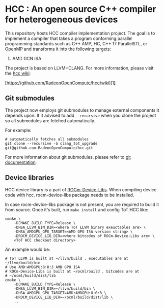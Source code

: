 HCC : An open source C++ compiler for heterogeneous devices
===========================================================
This repository hosts HCC compiler implementation project. The goal is to implement a compiler that takes a program conforming parallel programming standards such as C++ AMP, HC, C++ 17 ParallelSTL, or OpenMP and transforms it into the following targets:

1. AMD GCN ISA

The project is based on LLVM+CLANG.  For more information, please visit the [hcc wiki][1]:

[https://github.com/RadeonOpenCompute/hcc/wiki][1]

Git submodules
--------------
The project now employs git submodules to manage external components it depends upon. It it advised to add `--recursive` when you clone the project so all submodules are fetched automatically.

For example:
```
# automatically fetches all submodules
git clone --recursive -b clang_tot_upgrade git@github.com:RadeonOpenCompute/hcc.git
```

For more information about git submodules, please refer to [git documentation][2].

[//]: # (References)
[1]: https://github.com/RadeonOpenCompute/hcc/wiki
[2]: https://git-scm.com/book/en/v2/Git-Tools-Submodules

Device libraries
----------------
HCC device library is a part of [ROCm-Device-Libs](https://github.com/RadeonOpenCompute/ROCm-Device-Libs).
When compiling device code with hcc, rocm-device-libs package needs to be
installed.

In case rocm-device-libs package is not present, you are required to build it
from source. Once it's built, run `make install` and config ToT HCC like:

```
cmake \
    -DCMAKE_BUILD_TYPE=Release \
    -DHSA_LLVM_BIN_DIR=<where ToT LLVM binary exeuctables are> \
    -DHSA_AMDGPU_GPU_TARGET=<AMD GPU ISA version string> \
    -DROCM_DEVICE_LIB_DIR=<where bitcodes of ROCm-Device-Libs are> \
    <ToT HCC checkout directory>
```

An example would be:
```
# ToT LLVM is built at ~/llvm/build , executables are at ~/llvm/build/bin
# Use AMD:AMDGPU:8:0:3 AMD GPU ISA
# ROCm-Device-Libs is built at ~/ocml/build , bitcodes are at
# ~/ocml/build/dist/lib
cmake \
    -DCMAKE_BUILD_TYPE=Release \
    -DHSA_LLVM_BIN_DIR=~/llvm/build/bin \
    -DHSA_AMDGPU_GPU_TARGET=AMD:AMDGPU:8:0:3 \
    -DROCM_DEVICE_LIB_DIR=~/ocml/build/dist/lib \
    ..
```

